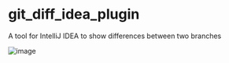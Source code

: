 # git_diff_idea_plugin
A tool for IntelliJ IDEA to show differences between two branches


![image](https://github.com/WalterInKitchen/git_diff_idea_plugin/blob/master/image/twoBranchsDifference.png)

